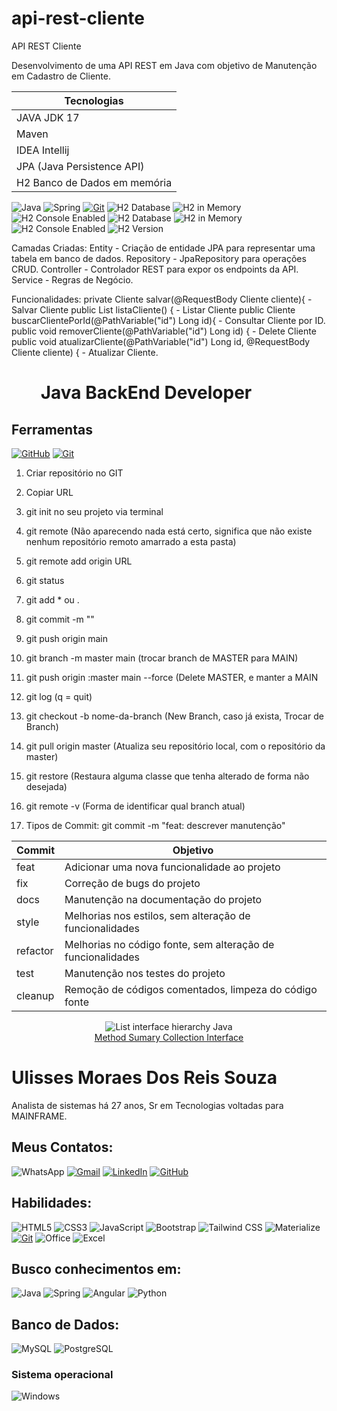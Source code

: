 # api-rest-cliente
API REST Cliente

Desenvolvimento de uma API REST em Java com objetivo de Manutenção em Cadastro de Cliente.

| Tecnologias                  |
| -----------------------------| 
| JAVA JDK 17                  |
| Maven                        |
| IDEA Intellij                |
| JPA (Java Persistence API)   |
| H2 Banco de Dados em memória |

![Java](https://img.shields.io/badge/java-%23ED8B00.svg?style=for-the-badge&logo=openjdk&logoColor=white)
![Spring](https://img.shields.io/badge/spring-%236DB33F.svg?style=for-the-badge&logo=spring&logoColor=white)
[![Git](https://img.shields.io/badge/Git-000?style=for-the-badge&logo=git&logoColor=E94D5F)](https://git-scm.com/doc)
![H2 Database](https://img.shields.io/badge/Database-H2-blue)
![H2 in Memory](https://img.shields.io/badge/H2-In--Memory-lightgrey)
![H2 Console Enabled](https://img.shields.io/badge/H2-Console_Enabled-brightgreen)
![H2 Database](https://img.shields.io/badge/Database-H2-blue)
![H2 in Memory](https://img.shields.io/badge/H2-In--Memory-lightgrey)
![H2 Console Enabled](https://img.shields.io/badge/H2-Console_Enabled-brightgreen)
![H2 Version](https://img.shields.io/badge/H2-v1.4.200-orange)

Camadas Criadas:
Entity - Criação de entidade JPA para representar uma tabela em banco de dados.
Repository - JpaRepository para operações CRUD.
Controller - Controlador REST para expor os endpoints da API.
Service - Regras de Negócio.

Funcionalidades:
private Cliente salvar(@RequestBody Cliente cliente){ - Salvar Cliente
public List<Cliente> listaCliente() { - Listar Cliente
public Cliente buscarClientePorId(@PathVariable("id") Long id){ - Consultar Cliente por ID.
public void removerCliente(@PathVariable("id") Long id) { - Delete Cliente
public void atualizarCliente(@PathVariable("id") Long id, @RequestBody Cliente cliente) { - Atualizar Cliente.

<h1>   
     <img align="center" width="40px">
    <span> Java BackEnd Developer</span>
</h1>

## Ferramentas
[![GitHub](https://img.shields.io/badge/GitHub-000?style=for-the-badge&logo=github&logoColor=30A3DC)](https://docs.github.com/)
[![Git](https://img.shields.io/badge/Git-000?style=for-the-badge&logo=git&logoColor=E94D5F)](https://git-scm.com/doc) 

01. Criar repositório no GIT

02. Copiar URL

03. git init no seu projeto via terminal

04. git remote <enter>  (Não aparecendo nada está certo, significa que não existe nenhum repositório remoto amarrado a esta pasta)

05. git remote add origin URL

06. git status

07. git add * ou .

08. git commit -m ""

09. git push origin main

10. git branch -m master main (trocar branch de MASTER para MAIN)

11. git push origin :master main --force (Delete MASTER, e manter a MAIN

12. git log (q = quit)

13. git checkout -b nome-da-branch (New Branch, caso já exista, Trocar de Branch)

14. git pull origin master (Atualiza seu repositório local, com o repositório da master)

15. git restore (Restaura alguma classe que tenha alterado de forma não desejada)

16. git remote -v (Forma de identificar qual branch atual)

17. Tipos de Commit: git commit -m "feat: descrever manutenção"

| Commit   | Objetivo                                                    |
| -------- | ----------------------------------------------------------- | 
| feat     | Adicionar uma nova funcionalidade ao projeto                |
| fix      | Correção de bugs do projeto                                 | 
| docs     | Manutenção na documentação do projeto                       |
| style    | Melhorias nos estilos, sem alteração de funcionalidades     |
| refactor | Melhorias no código fonte, sem alteração de funcionalidades |
| test     | Manutenção nos testes do projeto                            |
| cleanup  | Remoção de códigos comentados, limpeza do código fonte      |

<p align="center">
<img src="./assets/image/collection-framework-methods.png" alt="List interface hierarchy Java"><br>
<a href="https://docs.oracle.com/en/java/javase/17/docs/api/java.base/java/util/Collection.html">Method Sumary Collection Interface</a>
</p>


# Ulisses Moraes Dos Reis Souza

Analista de sistemas há 27 anos, Sr em Tecnologias voltadas para MAINFRAME.

## Meus Contatos:

![WhatsApp](https://img.shields.io/badge/-+55.67.99143.3242-000?style=for-the-badge&logo=whatsapp&logoColor=62b1d4&color:FFF)
[![Gmail](https://img.shields.io/badge/Gmail-333333?style=for-the-badge&logo=gmail&logoColor=red)](mailto:ulissesmoraes74@gmail.com)
[![LinkedIn](https://img.shields.io/badge/LinkedIn-000?style=for-the-badge&logo=linkedin&logoColor=0E76A8)](https://www.linkedin.com/in/ulissesmoraesrsouza/)
[![GitHub](https://img.shields.io/badge/GitHub-100000?style=for-the-badge&logo=github&logoColor=white)](https://github.com/UlissesMoraesTI)

## Habilidades:

![HTML5](https://img.shields.io/badge/HTML5-000?style=for-the-badge&logo=html5)
![CSS3](https://img.shields.io/badge/CSS3-000?style=for-the-badge&logo=css3&logoColor=264CE4)
![JavaScript](https://img.shields.io/badge/JavaScript-000?style=for-the-badge&logo=javascript)
![Bootstrap](https://img.shields.io/badge/bootstrap-%238511FA.svg?style=for-the-badge&logo=bootstrap&logoColor=white)
![Tailwind CSS](https://img.shields.io/badge/Tailwindcss-000?style=for-the-badge&logo=tailwindcss)
![Materialize](https://img.shields.io/badge/Materialize-000?style=for-the-badge&logo=css)
[![Git](https://img.shields.io/badge/Git-000?style=for-the-badge&logo=git&logoColor=E94D5F)](https://git-scm.com/doc)
![Office](https://img.shields.io/badge/Microsoft_Office-D83B01?style=for-the-badge&logo=microsoft-office&logoColor=white)
![Excel](https://img.shields.io/badge/Microsoft_Excel-217346?style=for-the-badge&logo=microsoft-excel&logoColor=white)

## Busco conhecimentos em:

![Java](https://img.shields.io/badge/java-%23ED8B00.svg?style=for-the-badge&logo=openjdk&logoColor=white)
![Spring](https://img.shields.io/badge/spring-%236DB33F.svg?style=for-the-badge&logo=spring&logoColor=white)
![Angular](https://img.shields.io/badge/Angular-DD0031?style=for-the-badge&logo=angular&logoColor=white)
![Python](https://img.shields.io/badge/python-3670A0?style=for-the-badge&logo=python&logoColor=ffdd54)

## Banco de Dados:

![MySQL](https://img.shields.io/badge/MySQL-00000F?style=for-the-badge&logo=mysql&logoColor=white)
![PostgreSQL](https://img.shields.io/badge/PostgreSQL-000?style=for-the-badge&logo=postgresql)

### Sistema operacional

![Windows](https://img.shields.io/badge/Windows-000?style=for-the-badge&logo=windows&logoColor=2CA5E0)
